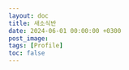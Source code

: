 ```yaml
---
layout: doc
title: 새소식반
date: 2024-06-01 00:00:00 +0300
post_image: 
tags: [Profile]
toc: false
---
```


